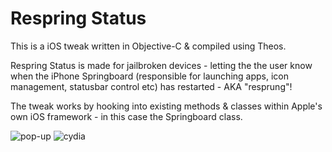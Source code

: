# Respring Status

This is a iOS tweak written in Objective-C & compiled using Theos.

Respring Status is made for jailbroken devices - letting the the user know when the iPhone Springboard (responsible for launching apps, icon management, statusbar control etc) has restarted - AKA "resprung"!

The tweak works by hooking into existing methods & classes within Apple's own iOS framework - in this case the Springboard class.

<img src="../master/images/pop-up.png" alt="pop-up"/>
<img src="../master/images/cydia.png" alt="cydia"/>
